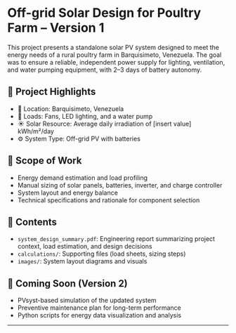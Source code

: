 # Off-grid Solar Design for Poultry Farm – Version 1

This project presents a standalone solar PV system designed to meet the energy needs of a rural poultry farm in Barquisimeto, Venezuela. The goal was to ensure a reliable, independent power supply for lighting, ventilation, and water pumping equipment, with 2–3 days of battery autonomy.

## 📌 Project Highlights
- 📍 Location: Barquisimeto, Venezuela
- 🐔 Loads: Fans, LED lighting, and a water pump
- ☀️ Solar Resource: Average daily irradiation of [insert value] kWh/m²/day
- ⚙️ System Type: Off-grid PV with batteries

## 📐 Scope of Work
- Energy demand estimation and load profiling
- Manual sizing of solar panels, batteries, inverter, and charge controller
- System layout and energy balance
- Technical specifications and rationale for component selection

## 📂 Contents
- `system_design_summary.pdf`: Engineering report summarizing project context, load estimation, and design decisions
- `calculations/`: Supporting files (load sheets, sizing steps)
- `images/`: System layout diagrams and visuals

## 🚧 Coming Soon (Version 2)
- PVsyst-based simulation of the updated system
- Preventive maintenance plan for long-term performance
- Python scripts for energy data visualization and analysis

---
